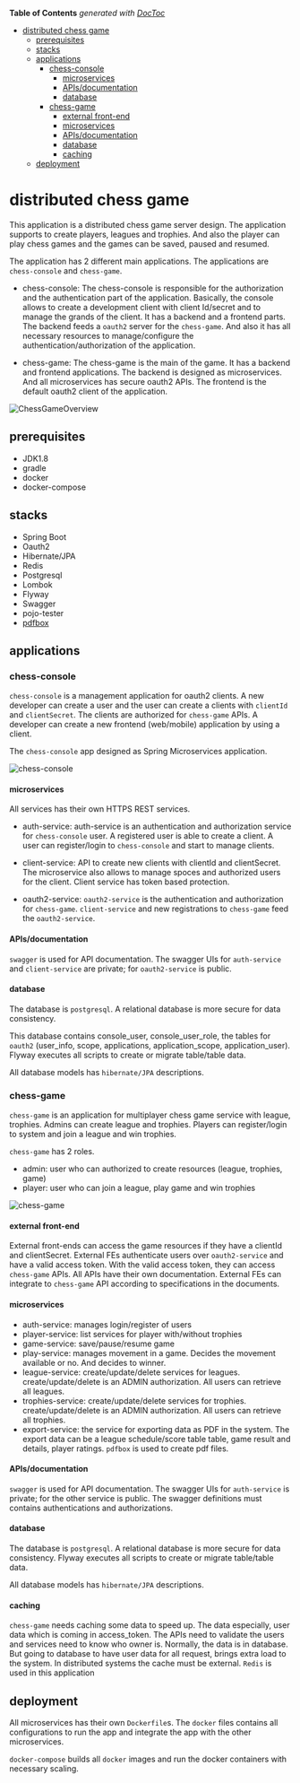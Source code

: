 <!-- START doctoc generated TOC please keep comment here to allow auto update -->
<!-- DON'T EDIT THIS SECTION, INSTEAD RE-RUN doctoc TO UPDATE -->
**Table of Contents**  *generated with [DocToc](https://github.com/thlorenz/doctoc)*

- [distributed chess game](#distributed-chess-game)
  - [prerequisites](#prerequisites)
  - [stacks](#stacks)
  - [applications](#applications)
    - [chess-console](#chess-console)
      - [microservices](#microservices)
      - [APIs/documentation](#apisdocumentation)
      - [database](#database)
    - [chess-game](#chess-game)
      - [external front-end](#external-front-end)
      - [microservices](#microservices-1)
      - [APIs/documentation](#apisdocumentation-1)
      - [database](#database-1)
      - [caching](#caching)
  - [deployment](#deployment)

<!-- END doctoc generated TOC please keep comment here to allow auto update -->

# distributed chess game

This application is a distributed chess game server design. The application supports to create players, leagues and trophies. And also the player can play chess games and the games can be saved, paused and resumed.

The application has 2 different main applications. The applications are `chess-console` and `chess-game`.
- chess-console: The chess-console is responsible for the authorization and the authentication part of the application. Basically, the console allows to create a development client with client Id/secret and to manage the grands of the client. It has a backend and a frontend parts. The backend feeds a `oauth2` server for the `chess-game`. And also it has all necessary resources to manage/configure the authentication/authorization of the application. 

- chess-game: The chess-game is the main of the game. It has a backend and frontend applications. The backend is designed as microservices. And all microservices has secure oauth2 APIs. The frontend is the default oauth2 client of the application.
 
 
![ChessGameOverview](doc/ChessGameOverview.png)


## prerequisites
- JDK1.8
- gradle
- docker
- docker-compose

## stacks
- Spring Boot
- Oauth2
- Hibernate/JPA
- Redis
- Postgresql
- Lombok
- Flyway
- Swagger
- pojo-tester
- [pdfbox](https://pdfbox.apache.org/)
 
## applications

### chess-console

`chess-console` is a management application for oauth2 clients. A new developer can create a user and the user can create a clients with `clientId` and `clientSecret`. 
The clients are authorized for `chess-game` APIs. A developer can create a new frontend (web/mobile) application by using a client. 

The `chess-console` app designed as Spring Microservices application.

![chess-console](doc/chess-console.png)

#### microservices

 All services has their own HTTPS REST services. 

- auth-service: auth-service is an authentication and authorization service for `chess-console` user. A registered user is able to create a client. A user can register/login to `chess-console` and start to manage clients.

- client-service: API to create new clients with clientId and clientSecret. The microservice also allows to manage spoces and authorized users for the client. Client service has token based protection.

- oauth2-service: `oauth2-service` is the authentication and authorization for `chess-game`. `client-service` and new registrations to `chess-game` feed the `oauth2-service`.

#### APIs/documentation

`swagger` is used for API documentation. The swagger UIs for `auth-service` and `client-service` are private; for `oauth2-service` is public.

#### database
The database is `postgresql`. A relational database is more secure for data consistency.

This database contains console_user, console_user_role, the tables for `oauth2` (user_info, scope, applications, application_scope, application_user).
Flyway executes all scripts to create or migrate table/table data.

All database models has `hibernate/JPA` descriptions. 
 
### chess-game

`chess-game` is an application for multiplayer chess game service with league, trophies. Admins can create league and trophies. Players can register/login to system and join a league and win trophies.

`chess-game` has 2 roles.
- admin: user who can authorized to create resources (league, trophies, game) 
- player: user who can join a league, play game and win trophies 

![chess-game](doc/chess-game.png)


#### external front-end
External front-ends can access the game resources if they have a clientId and clientSecret. External FEs authenticate users over `oauth2-service` and have a valid access token. 
With the valid access token, they can access `chess-game` APIs. All APIs have their own documentation. External FEs can integrate to `chess-game` API according to specifications in the documents.

#### microservices
- auth-service: manages login/register of users
- player-service: list services for player with/without trophies
- game-service: save/pause/resume game
- play-service:  manages movement in a game. Decides the movement available or no. And decides to winner. 
- league-service: create/update/delete services for leagues. create/update/delete is an ADMIN authorization. All users can retrieve all leagues.
- trophies-service: create/update/delete services for trophies. create/update/delete is an ADMIN authorization. All users can retrieve all trophies.
- export-service: the service for exporting data as PDF in the system. The export data can be a league schedule/score table table, game result and details, player ratings. `pdfbox` is used to create pdf files.
 
#### APIs/documentation

`swagger` is used for API documentation. The swagger UIs for `auth-service`  is private; for the other service is public. The swagger definitions must contains authentications and authorizations.

#### database

The database is `postgresql`. A relational database is more secure for data consistency.
Flyway executes all scripts to create or migrate table/table data.

All database models has `hibernate/JPA` descriptions. 

#### caching

`chess-game` needs caching some data to speed up. The data especially, user data which is coming in access_token. The APIs need to validate the users and services need to know who owner is. 
Normally, the data is in database. But going to database to have user data for all request, brings extra load to the system. In distributed systems the cache must be external. 
`Redis` is used in this application

## deployment

All microservices has their own `Dockerfile`s. The `docker` files contains all configurations to run the app and integrate the app with the other microservices. 

`docker-compose` builds all `docker` images and run the docker containers with necessary scaling.